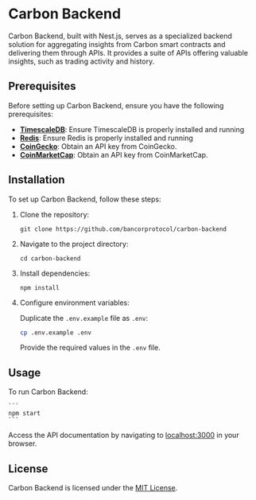 # Carbon Backend

Carbon Backend, built with Nest.js, serves as a specialized backend solution for aggregating insights from Carbon smart contracts and delivering them through APIs. It provides a suite of APIs offering valuable insights, such as trading activity and history.

## Prerequisites

Before setting up Carbon Backend, ensure you have the following prerequisites:

- **[TimescaleDB](https://docs.timescale.com/self-hosted/latest/install)**: Ensure TimescaleDB is properly installed and running
- **[Redis](https://redis.io/docs/install/install-stack)**: Ensure Redis is properly installed and running
- **[CoinGecko](https://www.coingecko.com/en/api)**: Obtain an API key from CoinGecko.
- **[CoinMarketCap](https://www.coingecko.com/en/api)**: Obtain an API key from CoinMarketCap.

## Installation

To set up Carbon Backend, follow these steps:

1. Clone the repository:

   ```
   git clone https://github.com/bancorprotocol/carbon-backend
   ```

2. Navigate to the project directory:

   ```
   cd carbon-backend
   ```

3. Install dependencies:

   ```
   npm install
   ```

4. Configure environment variables:

   Duplicate the `.env.example` file as `.env`:

   ```bash
   cp .env.example .env
   ```

   Provide the required values in the `.env` file.

## Usage

To run Carbon Backend:

    ```
    npm start
    ```

Access the API documentation by navigating to [localhost:3000](http://localhost:3000) in your browser.

## License

Carbon Backend is licensed under the [MIT License](LICENSE).
